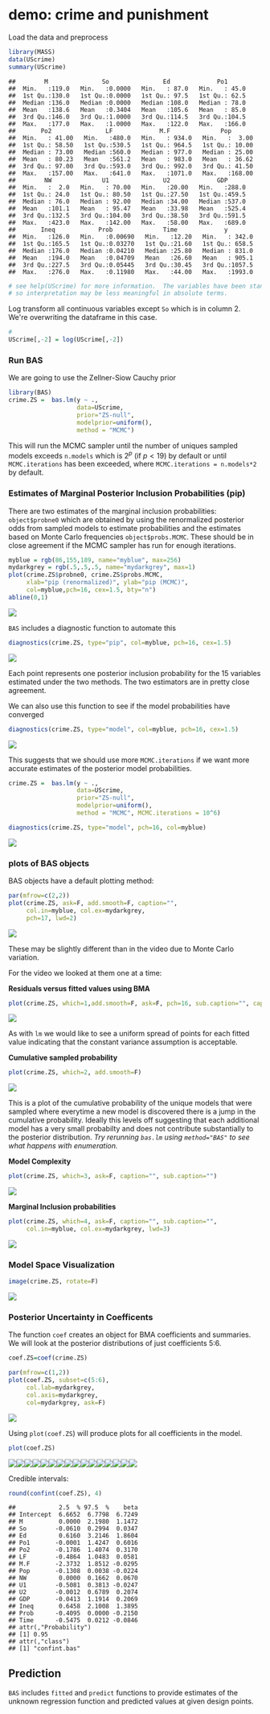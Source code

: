 demo: crime and punishment
================

Load the data and preprocess

``` r
library(MASS)
data(UScrime)
summary(UScrime)
```

    ##        M               So               Ed             Po1       
    ##  Min.   :119.0   Min.   :0.0000   Min.   : 87.0   Min.   : 45.0  
    ##  1st Qu.:130.0   1st Qu.:0.0000   1st Qu.: 97.5   1st Qu.: 62.5  
    ##  Median :136.0   Median :0.0000   Median :108.0   Median : 78.0  
    ##  Mean   :138.6   Mean   :0.3404   Mean   :105.6   Mean   : 85.0  
    ##  3rd Qu.:146.0   3rd Qu.:1.0000   3rd Qu.:114.5   3rd Qu.:104.5  
    ##  Max.   :177.0   Max.   :1.0000   Max.   :122.0   Max.   :166.0  
    ##       Po2               LF             M.F              Pop        
    ##  Min.   : 41.00   Min.   :480.0   Min.   : 934.0   Min.   :  3.00  
    ##  1st Qu.: 58.50   1st Qu.:530.5   1st Qu.: 964.5   1st Qu.: 10.00  
    ##  Median : 73.00   Median :560.0   Median : 977.0   Median : 25.00  
    ##  Mean   : 80.23   Mean   :561.2   Mean   : 983.0   Mean   : 36.62  
    ##  3rd Qu.: 97.00   3rd Qu.:593.0   3rd Qu.: 992.0   3rd Qu.: 41.50  
    ##  Max.   :157.00   Max.   :641.0   Max.   :1071.0   Max.   :168.00  
    ##        NW              U1               U2             GDP       
    ##  Min.   :  2.0   Min.   : 70.00   Min.   :20.00   Min.   :288.0  
    ##  1st Qu.: 24.0   1st Qu.: 80.50   1st Qu.:27.50   1st Qu.:459.5  
    ##  Median : 76.0   Median : 92.00   Median :34.00   Median :537.0  
    ##  Mean   :101.1   Mean   : 95.47   Mean   :33.98   Mean   :525.4  
    ##  3rd Qu.:132.5   3rd Qu.:104.00   3rd Qu.:38.50   3rd Qu.:591.5  
    ##  Max.   :423.0   Max.   :142.00   Max.   :58.00   Max.   :689.0  
    ##       Ineq            Prob              Time             y         
    ##  Min.   :126.0   Min.   :0.00690   Min.   :12.20   Min.   : 342.0  
    ##  1st Qu.:165.5   1st Qu.:0.03270   1st Qu.:21.60   1st Qu.: 658.5  
    ##  Median :176.0   Median :0.04210   Median :25.80   Median : 831.0  
    ##  Mean   :194.0   Mean   :0.04709   Mean   :26.60   Mean   : 905.1  
    ##  3rd Qu.:227.5   3rd Qu.:0.05445   3rd Qu.:30.45   3rd Qu.:1057.5  
    ##  Max.   :276.0   Max.   :0.11980   Max.   :44.00   Max.   :1993.0

``` r
# see help(UScrime) for more information.  The variables have been standardized 
# so interpretation may be less meaningful in absolute terms. 
```

Log transform all continuous variables except `So` which is in column 2. We're overwriting the dataframe in this case.

``` r
#
UScrime[,-2] = log(UScrime[,-2])
```

### Run BAS

We are going to use the Zellner-Siow Cauchy prior

``` r
library(BAS)
crime.ZS =  bas.lm(y ~ ., 
                   data=UScrime,
                   prior="ZS-null",
                   modelprior=uniform(),
                   method = "MCMC") 
```

This will run the MCMC sampler until the number of uniques sampled models exceeds `n.models` which is 2<sup>*p*</sup> (if *p* &lt; 19) by default or until `MCMC.iterations` has been exceeded, where `MCMC.iterations = n.models*2` by default.

### Estimates of Marginal Posterior Inclusion Probabilities (pip)

There are two estimates of the marginal inclusion probabilities: `object$probne0` which are obtained by using the renormalized posterior odds from sampled models to estimate probabilities and the estimates based on Monte Carlo frequencies `object$probs.MCMC`. These should be in close agreement if the MCMC sampler has run for enough iterations.

``` r
myblue = rgb(86,155,189, name="myblue", max=256)
mydarkgrey = rgb(.5,.5,.5, name="mydarkgrey", max=1)
plot(crime.ZS$probne0, crime.ZS$probs.MCMC, 
     xlab="pip (renormalized)", ylab="pip (MCMC)", 
     col=myblue,pch=16, cex=1.5, bty="n")
abline(0,1)
```

![](5.4.3_demo_files/figure-markdown_github/pip-1.png)

`BAS` includes a diagnostic function to automate this

``` r
diagnostics(crime.ZS, type="pip", col=myblue, pch=16, cex=1.5)
```

![](5.4.3_demo_files/figure-markdown_github/diagnostics-1.png)

Each point represents one posterior inclusion probability for the 15 variables estimated under the two methods. The two estimators are in pretty close agreement.

We can also use this function to see if the model probabilities have converged

``` r
diagnostics(crime.ZS, type="model", col=myblue, pch=16, cex=1.5)
```

![](5.4.3_demo_files/figure-markdown_github/diag-models-1.png)

This suggests that we should use more `MCMC.iterations` if we want more accurate estimates of the posterior model probabilities.

``` r
crime.ZS =  bas.lm(y ~ ., 
                   data=UScrime,
                   prior="ZS-null",
                   modelprior=uniform(),
                   method = "MCMC", MCMC.iterations = 10^6)  

diagnostics(crime.ZS, type="model", pch=16, col=myblue)
```

![](5.4.3_demo_files/figure-markdown_github/biggerMCMC-1.png)

### plots of BAS objects

BAS objects have a default plotting method:

``` r
par(mfrow=c(2,2))
plot(crime.ZS, ask=F, add.smooth=F, caption="", 
     col.in=myblue, col.ex=mydarkgrey, 
     pch=17, lwd=2)
```

![](5.4.3_demo_files/figure-markdown_github/unnamed-chunk-1-1.png)

These may be slightly different than in the video due to Monte Carlo variation.

For the video we looked at them one at a time:

**Residuals versus fitted values using BMA**

``` r
plot(crime.ZS, which=1,add.smooth=F, ask=F, pch=16, sub.caption="", caption="")
```

![](5.4.3_demo_files/figure-markdown_github/unnamed-chunk-2-1.png)

As with `lm` we would like to see a uniform spread of points for each fitted value indicating that the constant variance assumption is acceptable.

**Cumulative sampled probability**

``` r
plot(crime.ZS, which=2, add.smooth=F)
```

![](5.4.3_demo_files/figure-markdown_github/unnamed-chunk-3-1.png)

This is a plot of the cumulative probability of the unique models that were sampled where everytime a new model is discovered there is a jump in the cumulative probability. Ideally this levels off suggesting that each additional model has a very small probabilty and does not contribute substantially to the posterior distribution. *Try rerunning `bas.lm` using `method="BAS"` to see what happens with enumeration.*

**Model Complexity**

``` r
plot(crime.ZS, which=3, ask=F, caption="", sub.caption="")
```

![](5.4.3_demo_files/figure-markdown_github/unnamed-chunk-4-1.png)

**Marginal Inclusion probabilities**

``` r
plot(crime.ZS, which=4, ask=F, caption="", sub.caption="", 
     col.in=myblue, col.ex=mydarkgrey, lwd=3)
```

![](5.4.3_demo_files/figure-markdown_github/unnamed-chunk-5-1.png)

### Model Space Visualization

``` r
image(crime.ZS, rotate=F)
```

![](5.4.3_demo_files/figure-markdown_github/unnamed-chunk-6-1.png)

### Posterior Uncertainty in Coefficents

The function `coef` creates an object for BMA coefficients and summaries. We will look at the posterior distributions of just coefficients 5:6.

``` r
coef.ZS=coef(crime.ZS)

par(mfrow=c(1,2))
plot(coef.ZS, subset=c(5:6), 
     col.lab=mydarkgrey, 
     col.axis=mydarkgrey, 
     col=mydarkgrey, ask=F)
```

![](5.4.3_demo_files/figure-markdown_github/unnamed-chunk-7-1.png)

Using `plot(coef.ZS`) will produce plots for all coefficients in the model.

``` r
plot(coef.ZS)
```

![](5.4.3_demo_files/figure-markdown_github/unnamed-chunk-8-1.png)![](5.4.3_demo_files/figure-markdown_github/unnamed-chunk-8-2.png)![](5.4.3_demo_files/figure-markdown_github/unnamed-chunk-8-3.png)![](5.4.3_demo_files/figure-markdown_github/unnamed-chunk-8-4.png)![](5.4.3_demo_files/figure-markdown_github/unnamed-chunk-8-5.png)![](5.4.3_demo_files/figure-markdown_github/unnamed-chunk-8-6.png)![](5.4.3_demo_files/figure-markdown_github/unnamed-chunk-8-7.png)![](5.4.3_demo_files/figure-markdown_github/unnamed-chunk-8-8.png)![](5.4.3_demo_files/figure-markdown_github/unnamed-chunk-8-9.png)![](5.4.3_demo_files/figure-markdown_github/unnamed-chunk-8-10.png)![](5.4.3_demo_files/figure-markdown_github/unnamed-chunk-8-11.png)![](5.4.3_demo_files/figure-markdown_github/unnamed-chunk-8-12.png)![](5.4.3_demo_files/figure-markdown_github/unnamed-chunk-8-13.png)![](5.4.3_demo_files/figure-markdown_github/unnamed-chunk-8-14.png)![](5.4.3_demo_files/figure-markdown_github/unnamed-chunk-8-15.png)![](5.4.3_demo_files/figure-markdown_github/unnamed-chunk-8-16.png)

Credible intervals:

``` r
round(confint(coef.ZS), 4)
```

    ##            2.5  % 97.5  %    beta
    ## Intercept  6.6652  6.7798  6.7249
    ## M          0.0000  2.1980  1.1472
    ## So        -0.0610  0.2994  0.0347
    ## Ed         0.6160  3.2146  1.8604
    ## Po1       -0.0001  1.4247  0.6016
    ## Po2       -0.1786  1.4074  0.3170
    ## LF        -0.4864  1.0483  0.0581
    ## M.F       -2.3732  1.8512 -0.0295
    ## Pop       -0.1308  0.0038 -0.0224
    ## NW         0.0000  0.1662  0.0670
    ## U1        -0.5081  0.3813 -0.0247
    ## U2        -0.0012  0.6789  0.2074
    ## GDP       -0.0413  1.1914  0.2069
    ## Ineq       0.6458  2.1008  1.3895
    ## Prob      -0.4095  0.0000 -0.2150
    ## Time      -0.5475  0.0212 -0.0846
    ## attr(,"Probability")
    ## [1] 0.95
    ## attr(,"class")
    ## [1] "confint.bas"

Prediction
----------

`BAS` includes `fitted` and `predict` functions to provide estimates of the unknown regression function and predicted values at given design points.
